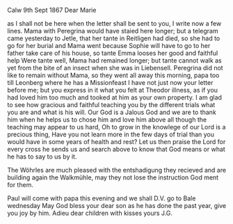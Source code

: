  Calw 9th Sept 1867
Dear Marie

as I shall not be here when the letter shall be sent to you, I write now a few lines. Mama with Peregrina would have staied here longer; but a telegram came yesterday to Jetle, that her tante in Reitligen had died, so she had to go for her burial and Mama went because Sophie will have to go to her father take care of his house, so tante Emma looses her good and faithful help Were tante well, Mama had remained longer; but tante cannot walk as yet from the bite of an insect when she was in Liebensell. Peregrina did not like to remain without Mama, so they went all away this morning, papa too till Leonberg where he has a Missionfeast I have not just now your letter before me; but you express in it what you felt at Theodor illness, as if you had loved him too much and tooked at him as your own property. I am glad to see how gracious and faithful teaching you by the different trials what you are and what is his will. Our God is a Jalous God and we are to thank him when he helps us to chose him and love him above all though the teaching may appear to us hard, Oh to grow in the knowlege of our Lord is a precious thing, Have you not learn more in the few days of trial than you would have in some years of health and rest? Let us then praise the Lord for every cross he sends us and search above to know that God means or what he has to say to us by it.

The Wöhrles are much pleased with the entshadigung they recieved and are building again the Walkmühle, may they not lose the instruction God ment for them.

Paul will come with papa this evening and we shall D.V. go to Bale wednesday May God bless your dear son as he has done the past year, give you joy by him. Adieu dear children with kisses
 yours J.G.
